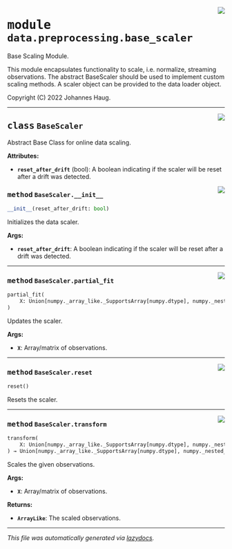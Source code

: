 <!-- markdownlint-disable -->

<a href="https://github.com/haugjo/float/tree/main/float/data/preprocessing/base_scaler.py#L0"><img align="right" style="float:right;" src="https://img.shields.io/badge/-source-cccccc?style=flat-square"></a>

# <kbd>module</kbd> `data.preprocessing.base_scaler`
Base Scaling Module. 

This module encapsulates functionality to scale, i.e. normalize, streaming observations. The abstract BaseScaler should be used to implement custom scaling methods. A scaler object can be provided to the data loader object. 

Copyright (C) 2022 Johannes Haug. 



---

<a href="https://github.com/haugjo/float/tree/main/float/data/preprocessing/base_scaler.py#L12"><img align="right" style="float:right;" src="https://img.shields.io/badge/-source-cccccc?style=flat-square"></a>

## <kbd>class</kbd> `BaseScaler`
Abstract Base Class for online data scaling. 



**Attributes:**
 
 - <b>`reset_after_drift`</b> (bool):  A boolean indicating if the scaler will be reset after a drift was detected. 

<a href="https://github.com/haugjo/float/tree/main/float/data/preprocessing/base_scaler.py#L18"><img align="right" style="float:right;" src="https://img.shields.io/badge/-source-cccccc?style=flat-square"></a>

### <kbd>method</kbd> `BaseScaler.__init__`

```python
__init__(reset_after_drift: bool)
```

Initializes the data scaler. 



**Args:**
 
 - <b>`reset_after_drift`</b>:  A boolean indicating if the scaler will be reset after a drift was detected. 




---

<a href="https://github.com/haugjo/float/tree/main/float/data/preprocessing/base_scaler.py#L26"><img align="right" style="float:right;" src="https://img.shields.io/badge/-source-cccccc?style=flat-square"></a>

### <kbd>method</kbd> `BaseScaler.partial_fit`

```python
partial_fit(
    X: Union[numpy._array_like._SupportsArray[numpy.dtype], numpy._nested_sequence._NestedSequence[numpy._array_like._SupportsArray[numpy.dtype]], bool, int, float, complex, str, bytes, numpy._nested_sequence._NestedSequence[Union[bool, int, float, complex, str, bytes]]]
)
```

Updates the scaler. 



**Args:**
 
 - <b>`X`</b>:  Array/matrix of observations. 

---

<a href="https://github.com/haugjo/float/tree/main/float/data/preprocessing/base_scaler.py#L47"><img align="right" style="float:right;" src="https://img.shields.io/badge/-source-cccccc?style=flat-square"></a>

### <kbd>method</kbd> `BaseScaler.reset`

```python
reset()
```

Resets the scaler. 

---

<a href="https://github.com/haugjo/float/tree/main/float/data/preprocessing/base_scaler.py#L35"><img align="right" style="float:right;" src="https://img.shields.io/badge/-source-cccccc?style=flat-square"></a>

### <kbd>method</kbd> `BaseScaler.transform`

```python
transform(
    X: Union[numpy._array_like._SupportsArray[numpy.dtype], numpy._nested_sequence._NestedSequence[numpy._array_like._SupportsArray[numpy.dtype]], bool, int, float, complex, str, bytes, numpy._nested_sequence._NestedSequence[Union[bool, int, float, complex, str, bytes]]]
) → Union[numpy._array_like._SupportsArray[numpy.dtype], numpy._nested_sequence._NestedSequence[numpy._array_like._SupportsArray[numpy.dtype]], bool, int, float, complex, str, bytes, numpy._nested_sequence._NestedSequence[Union[bool, int, float, complex, str, bytes]]]
```

Scales the given observations. 



**Args:**
 
 - <b>`X`</b>:  Array/matrix of observations. 



**Returns:**
 
 - <b>`ArrayLike`</b>:  The scaled observations. 




---

_This file was automatically generated via [lazydocs](https://github.com/ml-tooling/lazydocs)._
